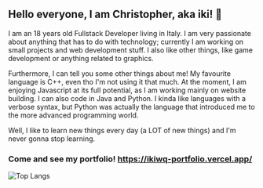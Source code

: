 ## Hello everyone, I am Christopher, aka iki! 👋
 I am an 18 years old Fullstack Developer living in Italy. I am very passionate about anything that has to do with technology; currently I am working on small projects and web development stuff. I also like other things, like game development or anything related to graphics.

Furthermore, I can tell you some other things about me! My favourite language is C++, even tho I'm not using it that much. 
At the moment, I am enjoying Javascript at its full potential, as I am working mainly on website building. I can also code in Java and Python. I kinda like languages with a verbose syntax, but Python was actually the language that introduced me to the more advanced programming world.

Well, I like to learn new things every day (a LOT of new things) and I'm never gonna stop learning.

### Come and see my portfolio! https://ikiwq-portfolio.vercel.app/

 ![Top Langs](https://github-readme-stats.vercel.app/api/top-langs/?username=ikiwq&hide=css,scss,html&theme=tokyonight)

<!--
**ikiwq/ikiwq** is a ✨ _special_ ✨ repository because its `README.md` (this file) appears on your GitHub profile.

Here are some ideas to get you started:

- 🔭 I’m currently working on ...
- 🌱 I’m currently learning ...
- 👯 I’m looking to collaborate on ...
- 🤔 I’m looking for help with ...
- 💬 Ask me about ...
- 📫 How to reach me: ...
- 😄 Pronouns: ...
- ⚡ Fun fact: ...
-->
